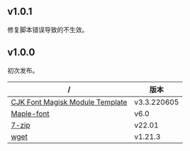 
## v1.0.1

修复脚本错误导致的不生效。

## v1.0.0

初次发布。

|/|版本|
|-|-|
|[CJK Font Magisk Module Template](https://github.com/lxgw/advanced-cjk-font-magisk-module-template)|v3.3.220605|
|[Maple-font](https://github.com/subframe7536/Maple-font)|v6.0|
|[7-zip](https://7-zip.org/)|v22.01|
|[wget](https://eternallybored.org/misc/wget/)|v1.21.3|
